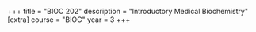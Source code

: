 +++
title = "BIOC 202"
description = "Introductory Medical Biochemistry"
[extra]
course = "BIOC"
year = 3
+++
